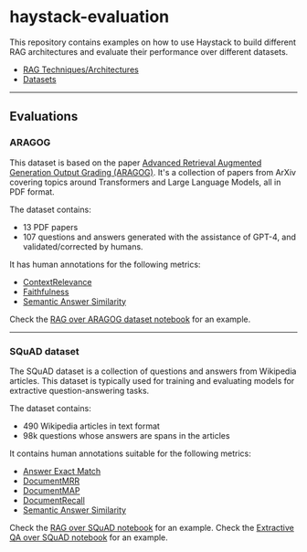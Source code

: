 # haystack-evaluation

This repository contains examples on how to use Haystack to build different RAG architectures and evaluate their performance over different datasets.

- [RAG Techniques/Architectures](architectures/README.md)
- [Datasets](datasets/README.md)

---

## Evaluations

### ARAGOG

This dataset is based on the paper [Advanced Retrieval Augmented Generation Output Grading (ARAGOG)](https://arxiv.org/pdf/2404.01037).
It's a collection of papers from ArXiv covering topics around Transformers and Large Language Models, all in PDF format. 

The dataset contains:
- 13 PDF papers 
- 107 questions and answers generated with the assistance of GPT-4, and validated/corrected by humans.

It has human annotations for the following metrics:
- [ContextRelevance](https://docs.haystack.deepset.ai/docs/contextrelevanceevaluator)
- [Faithfulness](https://docs.haystack.deepset.ai/docs/faithfulnessevaluator)
- [Semantic Answer Similarity](https://docs.haystack.deepset.ai/docs/sasevaluator)

Check the [RAG over ARAGOG dataset notebook](aragog_evaluation.ipynb) for an example.


---

### SQuAD dataset 

The SQuAD dataset is a collection of questions and answers from Wikipedia articles. 
This dataset is typically used for training and evaluating models for extractive question-answering tasks.

The dataset contains:
- 490 Wikipedia articles in text format
- 98k questions whose answers are spans in the articles

It contains human annotations suitable for the following metrics:
- [Answer Exact Match](https://docs.haystack.deepset.ai/docs/answerexactmatchevaluator)
- [DocumentMRR](https://docs.haystack.deepset.ai/docs/documentmrrevaluator)
- [DocumentMAP](https://docs.haystack.deepset.ai/docs/documentmapevaluator)
- [DocumentRecall](https://docs.haystack.deepset.ai/docs/documentrecallevaluator)
- [Semantic Answer Similarity](https://docs.haystack.deepset.ai/docs/sasevaluator)


Check the [RAG over SQuAD notebook](squad_rag_evaluation.ipynb) for an example.
Check the [Extractive QA over SQuAD notebook](squad_extractive_qa_evaluation.ipynb) for an example.